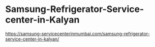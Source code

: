 # Samsung-Refrigerator-Service-center-in-Kalyan
https://samsung-servicecenterinmumbai.com/samsung-refrigerator-service-center-in-kalyan/
